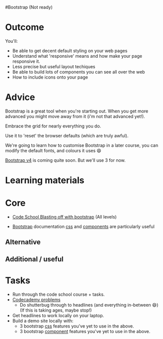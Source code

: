 #Bootstrap (Not ready)

# Outcome

You'll:

* Be able to get decent default styling on your web pages
* Understand what 'responsive' means and how make your page responsive it.
* Less precise but useful layout techiques
* Be able to build lots of components you can see all over the web
* How to include icons onto your page

# Advice

Bootstrap is a great tool when you're starting out. When you get more advanced you might move away from it (i'm not that advanced yet!).

Embrace the grid for nearly everything you do.

Use it to 'reset' the browser defaults (which are truly awful).

We're going to learn how to customise Bootstrap in a later course, you can modify the default fonts, and colours it uses :smile:

[Bootstrap v4](http://blog.getbootstrap.com/2015/08/19/bootstrap-4-alpha/) is coming quite soon. But we'll use 3 for now.

# Learning materials

# Core

* [Code School Blasting off with bootstrap](https://www.codeschool.com/courses/blasting-off-with-bootstrap) (All levels)

* [Bootstrap](http://getbootstrap.com/) documentation [css](http://getbootstrap.com/css/) and [components](http://getbootstrap.com/components/) are particularly useful

## Alternative

## Additional / useful
# Tasks

* Run through the code school course + tasks.
* [Codecademy problems](https://www.codecademy.com/en/courses/html-css-prj)
  * Do shutterbug through to headlines (and everything in-between :smile:) (If this is taking ages, maybe stop!)
* Get headlines to work locally on your laptop.
* Build a demo site locally with:
  * 3 bootstrap [css](http://getbootstrap.com/css/) features you've yet to use in the above.
  * 3 bootstrap [component](http://getbootstrap.com/components/) features you've yet to use in the above.
